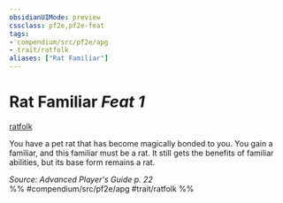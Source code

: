 ```yaml
---
obsidianUIMode: preview
cssclass: pf2e,pf2e-feat
tags:
- compendium/src/pf2e/apg
- trait/ratfolk
aliases: ["Rat Familiar"]
---
```

# Rat Familiar  *Feat 1*  
[ratfolk](/rules/traits/ratfolk-b1.md)  


You have a pet rat that has become magically bonded to you. You gain a familiar, and this familiar must be a rat. It still gets the benefits of familiar abilities, but its base form remains a rat.

*Source: Advanced Player's Guide p. 22*  
%% #compendium/src/pf2e/apg #trait/ratfolk %%